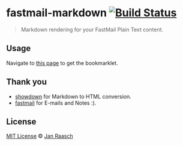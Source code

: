 # fastmail-markdown [![Build Status][travis-image]][travis-url]

> Markdown rendering for your FastMail Plain Text content.

## Usage

Navigate to <a href="https://janraasch.github.io/fastmail-markdown">this page</a> to get the bookmarklet.

## Thank you

- [showdown](https://github.com/showdownjs/showdown) for Markdown to HTML conversion.
- [fastmail](https://www.fastmail.com/) for E-mails and Notes :).

## License

[MIT License](http://en.wikipedia.org/wiki/MIT_License) © [Jan Raasch](https://www.janraasch.com)

[travis-image]: https://travis-ci.org/janraasch/fastmail-markdown.svg?branch=gh-pages
[travis-url]: https://travis-ci.org/janraasch/fastmail-markdown
